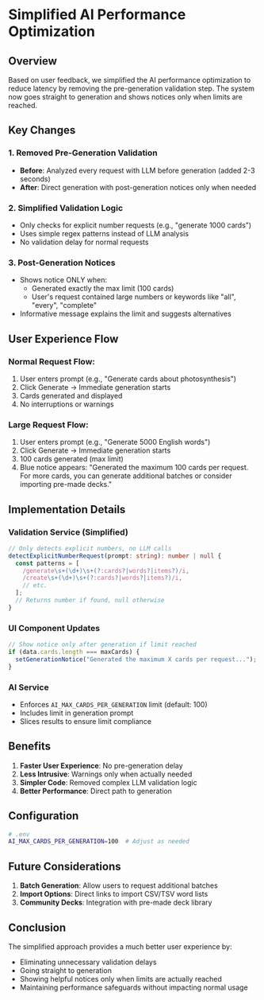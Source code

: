 # Simplified AI Performance Optimization

## Overview

Based on user feedback, we simplified the AI performance optimization to reduce latency by removing the pre-generation validation step. The system now goes straight to generation and shows notices only when limits are reached.

## Key Changes

### 1. Removed Pre-Generation Validation
- **Before**: Analyzed every request with LLM before generation (added 2-3 seconds)
- **After**: Direct generation with post-generation notices only when needed

### 2. Simplified Validation Logic
- Only checks for explicit number requests (e.g., "generate 1000 cards")
- Uses simple regex patterns instead of LLM analysis
- No validation delay for normal requests

### 3. Post-Generation Notices
- Shows notice ONLY when:
  - Generated exactly the max limit (100 cards)
  - User's request contained large numbers or keywords like "all", "every", "complete"
- Informative message explains the limit and suggests alternatives

## User Experience Flow

### Normal Request Flow:
1. User enters prompt (e.g., "Generate cards about photosynthesis")
2. Click Generate → Immediate generation starts
3. Cards generated and displayed
4. No interruptions or warnings

### Large Request Flow:
1. User enters prompt (e.g., "Generate 5000 English words")
2. Click Generate → Immediate generation starts
3. 100 cards generated (max limit)
4. Blue notice appears: "Generated the maximum 100 cards per request. For more cards, you can generate additional batches or consider importing pre-made decks."

## Implementation Details

### Validation Service (Simplified)
```typescript
// Only detects explicit numbers, no LLM calls
detectExplicitNumberRequest(prompt: string): number | null {
  const patterns = [
    /generate\s+(\d+)\s+(?:cards?|words?|items?)/i,
    /create\s+(\d+)\s+(?:cards?|words?|items?)/i,
    // etc.
  ];
  // Returns number if found, null otherwise
}
```

### UI Component Updates
```typescript
// Show notice only after generation if limit reached
if (data.cards.length === maxCards) {
  setGenerationNotice("Generated the maximum X cards per request...");
}
```

### AI Service
- Enforces `AI_MAX_CARDS_PER_GENERATION` limit (default: 100)
- Includes limit in generation prompt
- Slices results to ensure limit compliance

## Benefits

1. **Faster User Experience**: No pre-generation delay
2. **Less Intrusive**: Warnings only when actually needed
3. **Simpler Code**: Removed complex LLM validation logic
4. **Better Performance**: Direct path to generation

## Configuration

```bash
# .env
AI_MAX_CARDS_PER_GENERATION=100  # Adjust as needed
```

## Future Considerations

1. **Batch Generation**: Allow users to request additional batches
2. **Import Options**: Direct links to import CSV/TSV word lists
3. **Community Decks**: Integration with pre-made deck library

## Conclusion

The simplified approach provides a much better user experience by:
- Eliminating unnecessary validation delays
- Going straight to generation
- Showing helpful notices only when limits are actually reached
- Maintaining performance safeguards without impacting normal usage